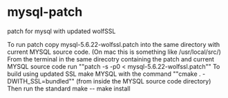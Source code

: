 # mysql-patch
patch for mysql with updated wolfSSL

To run patch copy mysql-5.6.22-wolfssl.patch into the same directory with current MYSQL source code. (On mac this is something like /usr/local/src/)
From the terminal in the same direcotry containing the patch and current MYSQL source code run ""patch -s -p0 < mysql-5.6.22-wolfssl.patch""
To build using updated SSL make MYSQL with the command ""cmake . -DWITH_SSL=bundled"" (from inside the MYSQL source code directory)
Then run the standard make -- make install
